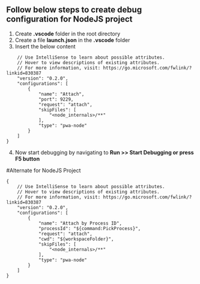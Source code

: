 ## Follow below steps to create debug configuration for NodeJS project

1. Create **.vscode** folder in the root directory
2. Create a file **launch.json** in the **.vscode** folder
3. Insert the below content
``` {
    // Use IntelliSense to learn about possible attributes.
    // Hover to view descriptions of existing attributes.
    // For more information, visit: https://go.microsoft.com/fwlink/?linkid=830387
    "version": "0.2.0",
    "configurations": [
        {
            "name": "Attach",
            "port": 9229,
            "request": "attach",
            "skipFiles": [
                "<node_internals>/**"
            ],
            "type": "pwa-node"
        }
    ]
}
```
4. Now start debugging by navigating to **Run >> Start Debugging or press F5 button**

#Alternate for NodeJS Project
```
{
    // Use IntelliSense to learn about possible attributes.
    // Hover to view descriptions of existing attributes.
    // For more information, visit: https://go.microsoft.com/fwlink/?linkid=830387
    "version": "0.2.0",
    "configurations": [
        {
            "name": "Attach by Process ID",
            "processId": "${command:PickProcess}",
            "request": "attach",
            "cwd": "${workspaceFolder}",
            "skipFiles": [
                "<node_internals>/**"
            ],
            "type": "pwa-node"
        }
    ]
}

```
